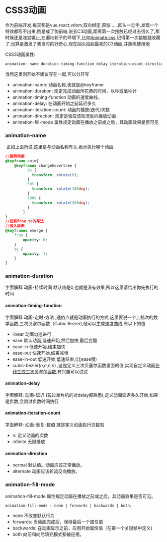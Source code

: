 # CSS3动画

​	作为前端开发,每天都是vue,react,vdom,双向绑定,原型......回头一动手,发现一个特效都写不出来,倒是成了伪前端,说去C3动画,距离第一次接触已经过去很久了,那时候还是浅尝辄止,在遍地轮子的环境下,比如[Animate.css](https://daneden.github.io/animate.css/),记得第一次接触就收藏了,也算是激发了我当时的好奇心,现在回头拾起最初的C3动画,并熟练使用他

CSS3动画属性:

```css
animation: name duration timing-function delay iteration-count direction fillmode;
```

当然这里刚开始不建议写在一起,可以分开写

- animation-name:  动画名称,也就是@keyframe
- animation-duration: 规定完成动画所花费的时间，以秒或毫秒计
- animation-timing-function 动画的速度曲线。 
- animation-delay: 在动画开始之前延迟多久
- animation-iteration-count: 动画的播放(迭代)次数
- animation-direction: 规定是否应该轮流反向播放动画
- animation-fill-mode 属性规定动画在播放之前或之后，其动画效果是否可见

### animation-name

​	正如上面所说,这里是与动画名称有关,表示执行哪个动画

```css
//旋转动画
@keyframe anim{
    @keyframes changehovertree {
          0% {
            transform: rotate(0);
          }
          50% {
            transform: rotate(180deg);
          }
          100% {
            transform: rotate(360deg);
          }
        }
}
//还有from to的写法
//淡入动画
@keyframes emerge {
    from {
        opacity: 0;
    }
    to {
        opacity: 1;
    }
}
```

### animation-duration

字面解释 动画-持续时间 默认值是0,也就是没有效果,所以这里请给出你先执行的时间

#### animation-timing-function

字面解释 动画-定时-方法 ,通俗点就是动画执行的方式,这里要说一个上档次的数学函数,三次贝塞尔函数（Cubic Bezier),他可以生成速度曲线,有以下的值

- linear 动画匀巡进行
- ease 默认动画,低速开始,然后加快,最后变慢
- ease-in 低速开始,结束加快
- ease-out  快速开始,结束减慢
- ease-in-out  低速开始,低速结束,(比ease慢)
- cubic-bezier(*n*,*n*,*n*,*n*) ,这是定义三次贝塞尔函数里面的值,实现自定义动画[在线生成三次贝塞尔函数](三次贝塞尔函数),有兴趣可以试试

#### animation-delay

 字面解释: 动画-延迟 (玩过单片机的对delay都熟悉),定义动画延迟多久开始,如果是负数,会跳过负数时间执行

#### animation-iteration-count

字面解释: 动画-重复-数值 就是定义动画执行次数啦

- n: 定义动画的次数
- infinite 无限播放

#### animation-direction

- normal 默认值。动画应该正常播放。
- alternate 动画应该轮流反向播放。

### animation-fill-mode

animation-fill-mode 属性规定动画在播放之前或之后，其动画效果是否可见。 

```
animation-fill-mode : none | forwards | backwards | both;
```

- none 不改变默认行为
- forwards: 当动画完成后，保持最后一个属性值 
- backwards: 在动画显示之前，应用开始属性值（在第一个关键帧中定义)
-  both 向前和向后填充模式都被应用。





